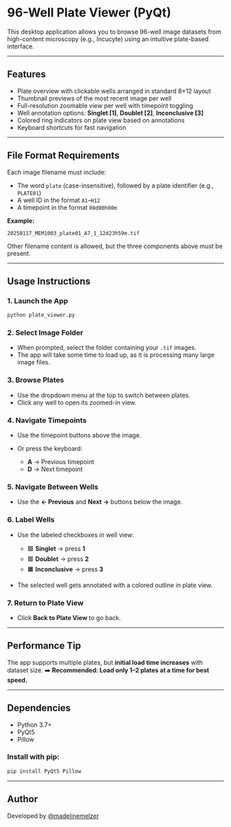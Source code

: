 # 96-Well Plate Viewer (PyQt)

This desktop application allows you to browse 96-well image datasets from high-content microscopy (e.g., Incucyte) using an intuitive plate-based interface.

---

## Features

* Plate overview with clickable wells arranged in standard 8×12 layout
* Thumbnail previews of the most recent image per well
* Full-resolution zoomable view per well with timepoint toggling
* Well annotation options: **Singlet \[1]**, **Doublet \[2]**, **Inconclusive \[3]**
* Colored ring indicators on plate view based on annotations
* Keyboard shortcuts for fast navigation

---

## File Format Requirements

Each image filename must include:

* The word `plate` (case-insensitive), followed by a plate identifier (e.g., `PLATE01`)
* A well ID in the format `A1`–`H12`
* A timepoint in the format `00d00h00m`

**Example:**

```
20250117_MEM1003_plate01_A7_1_12d23h59m.tif
```

Other filename content is allowed, but the three components above must be present.

---

## Usage Instructions

### 1. Launch the App

```bash
python plate_viewer.py
```

### 2. Select Image Folder

* When prompted, select the folder containing your `.tif` images.
* The app will take some time to load up, as it is processing many large image files.

### 3. Browse Plates

* Use the dropdown menu at the top to switch between plates.
* Click any well to open its zoomed-in view.

### 4. Navigate Timepoints

* Use the timepoint buttons above the image.
* Or press the keyboard:

  * **A** → Previous timepoint
  * **D** → Next timepoint

### 5. Navigate Between Wells

* Use the **← Previous** and **Next →** buttons below the image.

### 6. Label Wells

* Use the labeled checkboxes in well view:

  * 🟩 **Singlet** → press **1**
  * 🟥 **Doublet** → press **2**
  * 🟧 **Inconclusive** → press **3**
* The selected well gets annotated with a colored outline in plate view.

### 7. Return to Plate View

* Click **Back to Plate View** to go back.

---

## Performance Tip

The app supports multiple plates, but **initial load time increases** with dataset size.
➡️ **Recommended: Load only 1–2 plates at a time for best speed.**

---

## Dependencies

* Python 3.7+
* PyQt5
* Pillow

### Install with pip:

```bash
pip install PyQt5 Pillow
```

---

## Author

Developed by [@madelinemelzer](https://github.com/madelinemelzer)
